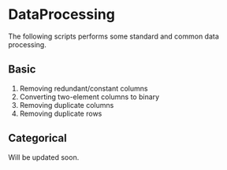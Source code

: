 # DataProcessing
The following scripts performs some standard and common data processing.

## Basic
1. Removing redundant/constant columns
2. Converting two-element columns to binary
3. Removing duplicate columns
4. Removing duplicate rows

## Categorical
Will be updated soon.

